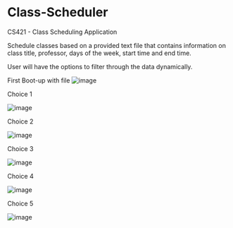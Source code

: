 # Class-Scheduler
CS421 - Class Scheduling Application

Schedule classes based on a provided text file that contains information on class title, professor, days of the week, start time and end time.

User will have the options to filter through the data dynamically. 

First Boot-up with file
![image](https://user-images.githubusercontent.com/56932287/228415578-9c245e16-d506-41a6-8e65-7c946650eb79.png)

Choice 1

![image](https://user-images.githubusercontent.com/56932287/228415625-91ef4e62-4be2-4024-875f-6e2e50f25cdc.png)

Choice 2 

![image](https://user-images.githubusercontent.com/56932287/228415655-ed390120-222c-4191-89b5-cbc68a18a348.png)

Choice 3

![image](https://user-images.githubusercontent.com/56932287/228415676-2bd208a9-edfa-445a-90ce-cc71f088da82.png)

Choice 4

![image](https://user-images.githubusercontent.com/56932287/228415690-87efbcbf-a840-443a-a0c5-6ecebc28a70a.png)

Choice 5

![image](https://user-images.githubusercontent.com/56932287/228415707-74ab24e8-34f0-4a35-8e6a-af9984402fc8.png)
